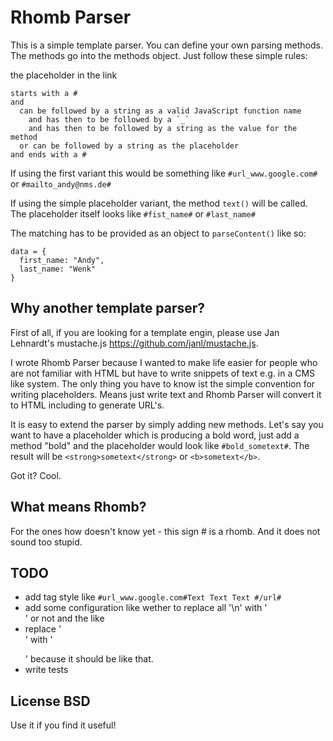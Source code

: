 # Rhomb Parser

This is a simple template parser. You can define your own 
parsing methods. The methods go into the methods object. Just 
follow these simple rules:

the placeholder in the link 

    starts with a #
    and 
      can be followed by a string as a valid JavaScript function name
        and has then to be followed by a `_`
        and has then to be followed by a string as the value for the method
      or can be followed by a string as the placeholder
    and ends with a #

If using the first variant this would be something like 
  `#url_www.google.com#`
or
  `#mailto_andy@nms.de#`

If using the simple placeholder variant, the method `text()` will be called.
The placeholder itself looks like
  `#fist_name#`
or
  `#last_name#`

The matching has to be provided as an object to `parseContent()` like so:

    data = {
      first_name: "Andy",
      last_name: "Wenk"
    }

## Why another template parser?

First of all, if you are looking for a template engin, please use Jan Lehnardt's mustache.js
<https://github.com/janl/mustache.js>.

I wrote Rhomb Parser because I wanted to make life easier for people who are not familiar with
HTML but have to write snippets of text e.g. in a CMS like system. The only thing you have to 
know ist the simple convention for writing placeholders. Means just write text and Rhomb Parser 
will convert it to HTML including to generate URL's. 

It is easy to extend the parser by simply adding new methods. Let's say you want to have a 
placeholder which is producing a bold word, just add a method "bold" and the placeholder 
would look like `#bold_sometext#`. The result will be `<strong>sometext</strong>` or `<b>sometext</b>`.

Got it? Cool.

## What means Rhomb?

For the ones how doesn't know yet - this sign # is a rhomb. And it does not sound too stupid.

## TODO

- add tag style like `#url_www.google.com#Text Text Text #/url#`
- add some configuration like wether to replace all '\n' with '<br />' or not and the like
- replace '<br />' with '<p></p>' because it should be like that.
- write tests
 
## License BSD

Use it if you find it useful! 
